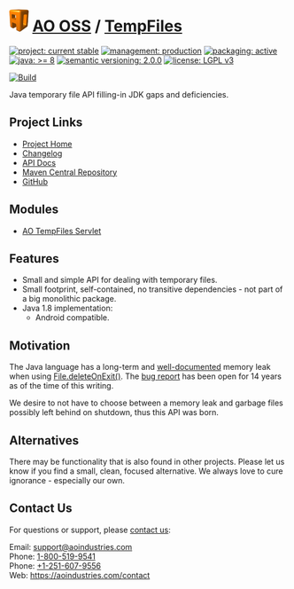 # [<img src="ao-logo.png" alt="AO Logo" width="35" height="40">](https://github.com/aoindustries) [AO OSS](https://github.com/aoindustries/ao-oss) / [TempFiles](https://github.com/aoindustries/ao-tempfiles)

[![project: current stable](https://oss.aoapps.com/ao-badges/project-current-stable.svg)](https://aoindustries.com/life-cycle#project-current-stable)
[![management: production](https://oss.aoapps.com/ao-badges/management-production.svg)](https://aoindustries.com/life-cycle#management-production)
[![packaging: active](https://oss.aoapps.com/ao-badges/packaging-active.svg)](https://aoindustries.com/life-cycle#packaging-active)  
[![java: &gt;= 8](https://oss.aoapps.com/ao-badges/java-8.svg)](https://docs.oracle.com/javase/8/docs/api/)
[![semantic versioning: 2.0.0](https://oss.aoapps.com/ao-badges/semver-2.0.0.svg)](http://semver.org/spec/v2.0.0.html)
[![license: LGPL v3](https://oss.aoapps.com/ao-badges/license-lgpl-3.0.svg)](https://www.gnu.org/licenses/lgpl-3.0)

[![Build](https://github.com/aoindustries/ao-tempfiles/workflows/Build/badge.svg?branch=master)](https://github.com/aoindustries/ao-tempfiles/actions?query=workflow%3ABuild)

Java temporary file API filling-in JDK gaps and deficiencies.

## Project Links
* [Project Home](https://oss.aoapps.com/tempfiles/)
* [Changelog](https://oss.aoapps.com/tempfiles/changelog)
* [API Docs](https://oss.aoapps.com/tempfiles/apidocs/)
* [Maven Central Repository](https://search.maven.org/artifact/com.aoapps/ao-tempfiles)
* [GitHub](https://github.com/aoindustries/ao-tempfiles)

## Modules
* [AO TempFiles Servlet](https://github.com/aoindustries/ao-tempfiles-servlet)

## Features
* Small and simple API for dealing with temporary files.
* Small footprint, self-contained, no transitive dependencies - not part of a big monolithic package.
* Java 1.8 implementation:
    * Android compatible.

## Motivation
The Java language has a long-term and [well-documented](https://stackoverflow.com/questions/40119188/memory-leak-on-deleteonexithook) memory leak when using [File.deleteOnExit()](https://docs.oracle.com/javase/7/docs/api/java/io/File.html#deleteOnExit()).  The [bug report](https://bugs.openjdk.java.net/browse/JDK-4872014) has been open for 14 years as of the time of this writing.

We desire to not have to choose between a memory leak and garbage files possibly left behind on shutdown, thus this API was born.

## Alternatives
There may be functionality that is also found in other projects.  Please let us know if you find a small, clean, focused alternative.  We always love to cure ignorance - especially our own.

## Contact Us
For questions or support, please [contact us](https://aoindustries.com/contact):

Email: [support@aoindustries.com](mailto:support@aoindustries.com)  
Phone: [1-800-519-9541](tel:1-800-519-9541)  
Phone: [+1-251-607-9556](tel:+1-251-607-9556)  
Web: https://aoindustries.com/contact
